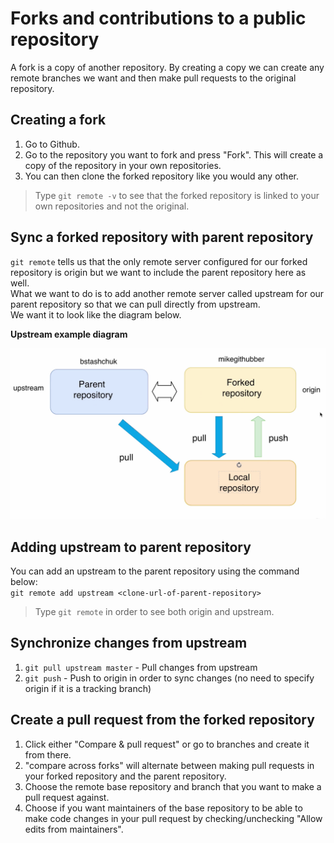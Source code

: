 # Forks and contributions to a public repository
A fork is a copy of another repository. By creating a copy we can create any remote branches we want and then make pull requests to the original repository.

## Creating a fork
1. Go to Github.
2. Go to the repository you want to fork and press "Fork". This will create a copy of the repository in your own repositories.
3. You can then clone the forked repository like you would any other.

> Type `git remote -v` to see that the forked repository is linked to your own repositories and not the original.

## Sync a forked repository with parent repository
`git remote` tells us that the only remote server configured for our forked repository is origin but we want to include the parent repository here as well.  
What we want to do is to add another remote server called upstream for our parent repository so that we can pull directly from upstream.  
We want it to look like the diagram below.

**Upstream example diagram**

![Image not found](https://github.com/jacobhal/git-course/blob/master/12_fork_contributions/upstream-example.png "Setup upstream example")

## Adding upstream to parent repository
You can add an upstream to the parent repository using the command below:    
`git remote add upstream <clone-url-of-parent-repository>`

> Type `git remote` in order to see both origin and upstream.

## Synchronize changes from upstream
1. `git pull upstream master` - Pull changes from upstream  
2. `git push` - Push to origin in order to sync changes (no need to specify origin if it is a tracking branch)

## Create a pull request from the forked repository
1. Click either "Compare & pull request" or go to branches and create it from there.
2. "compare across forks" will alternate between making pull requests in your forked repository and the parent repository.
3. Choose the remote base repository and branch that you want to make a pull request against.
4. Choose if you want maintainers of the base repository to be able to make code changes in your pull request by checking/unchecking "Allow edits from maintainers".

